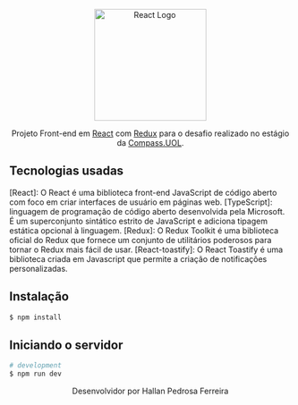 <p align="center">
  <a href="https://react.dev/" target="blank"><img src="https://upload.wikimedia.org/wikipedia/commons/3/30/React_Logo_SVG.svg" width="200" alt="React Logo" /></a>
</p>

  <p align="center">Projeto Front-end em <a href="https://react.dev/" target="_blank">React</a> com <a href="https://redux-toolkit.js.org/" target="_blank">Redux</a> para o desafio realizado no estágio da <a href="https://compass.uol/en/home/" target="_blank">Compass.UOL</a>.</p>

## Tecnologias usadas

[React]: O React é uma biblioteca front-end JavaScript de código aberto com foco em criar interfaces de usuário em páginas web.
[TypeScript]: linguagem de programação de código aberto desenvolvida pela Microsoft. É um superconjunto sintático estrito de JavaScript e adiciona tipagem estática opcional à linguagem.
[Redux]: O Redux Toolkit é uma biblioteca oficial do Redux que fornece um conjunto de utilitários poderosos para tornar o Redux mais fácil de usar.
[React-toastify]: O React Toastify é uma biblioteca criada em Javascript que permite a criação de notificações personalizadas.

## Instalação

```bash
$ npm install
```

## Iniciando o servidor

```bash
# development
$ npm run dev
```

<p align="center">
  Desenvolvidor por Hallan Pedrosa Ferreira
</p>